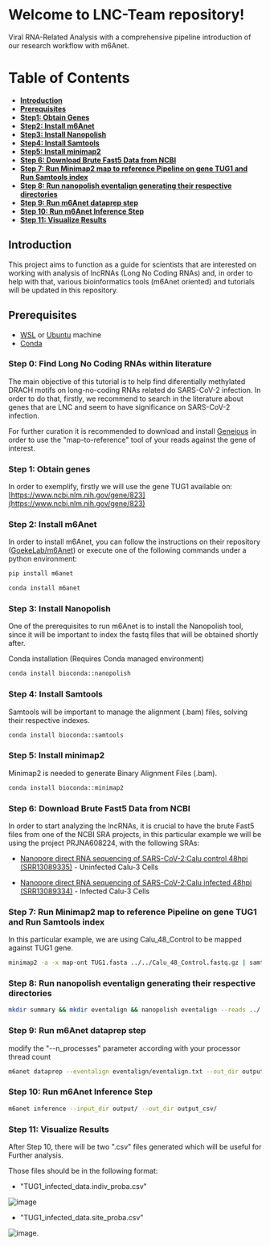 # Welcome to LNC-Team repository!
Viral RNA-Related Analysis with a comprehensive pipeline introduction of our research workflow with m6Anet.

# Table of Contents  
* [**Introduction**](https://github.com/CaioCCTI/lnc-team/blob/main/README.md#introduction)
* [**Prerequisites**](https://github.com/CaioCCTI/lnc-team/blob/main/README.md#prerequisites)
* [**Step1: Obtain Genes**](https://github.com/CaioCCTI/lnc-team-m6A/blob/main/README.md#step-1-obtain-genes)
* [**Step2: Install m6Anet**](https://github.com/CaioCCTI/lnc-team-m6A#step-2-install-m6anet)
* [**Step3: Install Nanopolish**](https://github.com/CaioCCTI/lnc-team-m6A#step-3-install-nanopolish)
* [**Step4: Install Samtools**](https://github.com/CaioCCTI/lnc-team-m6A#step-4-install-samtools)
* [**Step5: Install minimap2**](https://github.com/CaioCCTI/lnc-team-m6A#step-5-install-minimap2)
* [**Step 6: Download Brute Fast5 Data from NCBI**](https://github.com/CaioCCTI/lnc-team-m6A#step-6-download-brute-fast5-data-from-ncbi)
* [**Step 7: Run Minimap2 map to reference Pipeline on gene TUG1 and Run Samtools index**](https://github.com/CaioCCTI/lnc-team-m6A?tab=readme-ov-file#step-7-run-minimap2-map-to-reference-pipeline-on-gene-TUG1-and-run-samtools-index)
* [**Step 8: Run nanopolish eventalign generating their respective directories**](https://github.com/CaioCCTI/lnc-team-m6A?tab=readme-ov-file#step-8-run-nanopolish-eventalign-generating-their-respective-directories)
* [**Step 9: Run m6Anet dataprep step**](https://github.com/CaioCCTI/lnc-team-m6A?tab=readme-ov-file#step-9-run-m6anet-dataprep-step)
* [**Step 10: Run m6Anet Inference Step**](https://github.com/CaioCCTI/lnc-team-m6A?tab=readme-ov-file#step-10-run-m6anet-inference-step)
* [**Step 11: Visualize Results**](https://github.com/CaioCCTI/lnc-team-m6A?tab=readme-ov-file#step-11-visualize-results)

## Introduction

This project aims to function as a guide for scientists that are interested on working with analysis of lncRNAs (Long No Coding RNAs) and, in order to help with that, various bioinformatics tools (m6Anet oriented) and tutorials will be updated in this repository.

## Prerequisites
* [WSL](https://learn.microsoft.com/pt-br/windows/wsl/install) or [Ubuntu](https://ubuntu.com/download) machine
* [Conda](https://docs.conda.io/projects/conda/en/latest/user-guide/install/linux.html#install-linux-silent)

### Step 0: Find Long No Coding RNAs within literature

The main objective of this tutorial is to help find diferentially methylated DRACH motifs on long-no-coding RNAs related do SARS-CoV-2 infection. In order to do that, firstly, we recommend to search in the literature about genes that are LNC and seem to have significance on SARS-CoV-2 infection.

For further curation it is recommended to download and install [Geneious](https://www.geneious.com/) in order to use the "map-to-reference" tool of your reads against the gene of interest.

### Step 1: Obtain genes

In order to exemplify, firstly we will use the gene TUG1 available on: [https://www.ncbi.nlm.nih.gov/gene/823](https://www.ncbi.nlm.nih.gov/gene/823)

### Step 2: Install m6Anet

In order to install m6Anet, you can follow the instructions on their repository ([GoekeLab/m6Anet](https://github.com/GoekeLab/m6anet/blob/master/README.md)) or execute one of the following commands under a python environment:

```sh
pip install m6anet
```
```sh
conda install m6anet
```
### Step 3: Install Nanopolish

One of the prerequisites to run m6Anet is to install the Nanopolish tool, since it will be important to index the fastq files that will be obtained shortly after.


Conda installation (Requires Conda managed environment)

```sh
conda install bioconda::nanopolish
```

### Step 4: Install Samtools

Samtools will be important to manage the alignment (.bam) files, solving their respective indexes.

```sh
conda install bioconda::samtools
```

### Step 5: Install minimap2

Minimap2 is needed to generate Binary Alignment Files (.bam).

```sh
conda install bioconda::minimap2
```

### Step 6: Download Brute Fast5 Data from NCBI

In order to start analyzing the lncRNAs, it is crucial to have the brute Fast5 files from one of the NCBI SRA projects, in this particular example we will be using the project PRJNA608224, with the following SRAs:

* [Nanopore direct RNA sequencing of SARS-CoV-2:Calu control 48hpi (SRR13089335)](https://trace.ncbi.nlm.nih.gov/Traces/?view=run_browser&page_size=10&acc=SRR13089335&display=data-access) - Uninfected Calu-3 Cells

* [Nanopore direct RNA sequencing of SARS-CoV-2:Calu infected 48hpi (SRR13089334)](https://trace.ncbi.nlm.nih.gov/Traces/?view=run_browser&acc=SRR13089334&display=data-access) - Infected Calu-3 Cells

### Step 7: Run Minimap2 map to reference Pipeline on gene TUG1 and Run Samtools index
In this particular example, we are using Calu_48_Control to be mapped against TUG1 gene.

```sh
minimap2 -a -x map-ont TUG1.fasta ../../Calu_48_Control.fastq.gz | samtools view -bS -F 4 | samtools sort > TUG1.sorted.bam && samtools index TUG1.sorted.bam
```
### Step 8: Run nanopolish eventalign generating their respective directories

```sh
mkdir summary && mkdir eventalign && nanopolish eventalign --reads ../../Calu_48_Control.fastq.gz --bam TUG1.sorted.bam --genome TUG1.fasta --scale-events --signal-index --summary summary/summary.txt --threads 50 > eventalign/eventalign.txt
```
### Step 9: Run m6Anet dataprep step

modify the "--n_processes" parameter according with your processor thread count

```sh
m6anet dataprep --eventalign eventalign/eventalign.txt --out_dir output/ --n_processes 12
```

### Step 10: Run m6Anet Inference Step

```sh
m6anet inference --input_dir output/ --out_dir output_csv/
```

### Step 11: Visualize Results

After Step 10, there will be two ".csv" files generated which will be useful for Further analysis.

Those files should be in the following format:

* "TUG1_infected_data.indiv_proba.csv"
  
![image](https://github.com/user-attachments/assets/4e824373-1cdb-4c83-b275-b650c803c9b9)

* "TUG1_infected_data.site_proba.csv"

![image](https://github.com/user-attachments/assets/f637f19f-c028-4fd3-8ca2-31dd583f4050).


